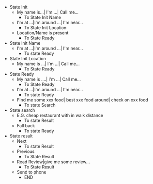 - State Init
  - My name is...| I'm ...| Call me...
    - To State Init Name
  - I'm at ...|I'm around ...| I'm near...
    - To State Init Location
  - Location/Name is present
    - To State Ready
- State Init Name
  - I'm at ...|I'm around ...| I'm near...
    - To state Ready
- State Init Location
  - My name is ...| I'm ...| Call me...
    - To State Ready
- State Ready
  - My name is ....| I'm ...| Call me...
    - To State Ready
  - I'm at ...|I'm around ...| I'm near...
    - To state Ready
  - Find me some xxx food| best xxx food around| check on xxx food
    - To state Search
- State search
  - E.G. cheap restaurant with in walk distance
    - To state Result
  - Fall back
    - To state Ready
- State result
  - Next
    - To state Result
  - Previous
    - To State Result
  - Read Review|give me some review...
    - To State Result
  - Send to phone
    - END


